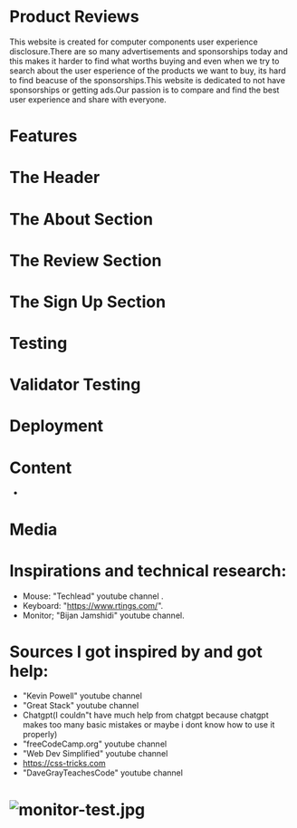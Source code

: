 # Product Reviews

This website is created for computer components user experience disclosure.There are so many advertisements and sponsorships today and this makes it harder to find what worths buying and even when we try to search about the user esperience of the products we want to buy, its hard to find beacuse of the sponsorships.This website is dedicated to not have sponsorships or getting ads.Our passion is to compare and find the best user experience and share with everyone.

# Features

# The Header

# The About Section

# The Review Section

# The Sign Up Section

# Testing

# Validator Testing

# Deployment

# Content
* 

# Media 

# Inspirations and technical research: 
* Mouse: "Techlead" youtube channel .
* Keyboard: "https://www.rtings.com/".
* Monitor; "Bijan Jamshidi" youtube channel.

# Sources I got inspired by and got help:
* "Kevin Powell" youtube channel
* "Great Stack" youtube channel
* Chatgpt(I couldn"t have much help from chatgpt because chatgpt makes too many basic mistakes or maybe i dont know how to use it properly)
* "freeCodeCamp.org" youtube channel
* "Web Dev Simplified" youtube channel
* https://css-tricks.com
* "DaveGrayTeachesCode" youtube channel

# ![monitor-test.jpg](../pp1reviews/assets/images/monitor-test.jpg)